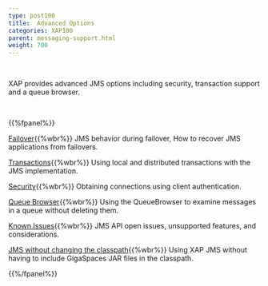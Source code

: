 ```yaml
---
type: post100
title:  Advanced Options
categories: XAP100
parent: messaging-support.html
weight: 700
---
```


<br>

XAP provides advanced JMS options including security, transaction support and a queue browser.

<br>

{{%fpanel%}}

[Failover](./jms-failover.html){{%wbr%}}
JMS behavior during failover, How to recover JMS applications from failovers.

[Transactions](./jms-transactions-in-gigaspaces.html){{%wbr%}}
Using local and distributed transactions with the JMS implementation.

[Security](./jms-user-security.html){{%wbr%}}
Obtaining connections using client authentication.

[Queue Browser](./jms-queue-browser.html){{%wbr%}}
Using the QueueBrowser to examine messages in a queue without deleting them.

[Known Issues](./jms-known-issues-and-considerations.html){{%wbr%}}
JMS API open issues, unsupported features, and considerations.

[JMS without changing the classpath](./jms-without-changing-the-classpath.html){{%wbr%}}
Using XAP JMS without having to include GigaSpaces JAR files in the classpath.

{{%/fpanel%}}




